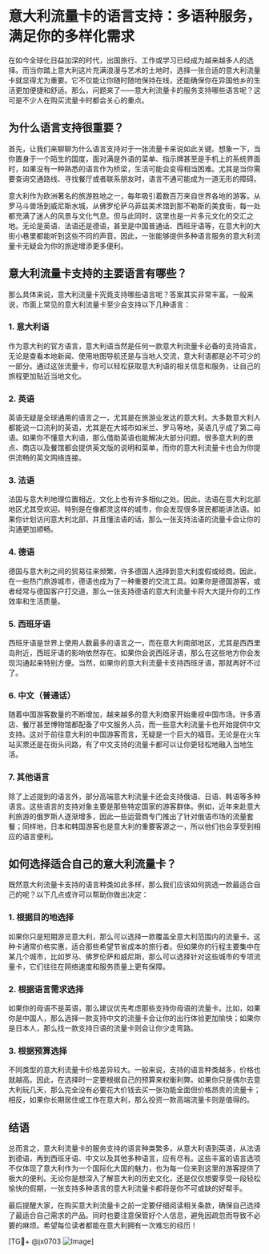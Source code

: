 # 意大利流量卡的语言支持：多语种服务，满足你的多样化需求

在如今全球化日益加深的时代，出国旅行、工作或学习已经成为越来越多人的选择。而当你踏上意大利这片充满浪漫与艺术的土地时，选择一张合适的意大利流量卡就显得尤为重要。它不仅能让你随时随地保持在线，还能确保你在异国他乡的生活更加便捷和舒适。那么，问题来了——意大利流量卡的服务支持哪些语言呢？这可是不少人在购买流量卡时都会关心的重点。

## 为什么语言支持很重要？

首先，让我们来聊聊为什么语言支持对于一张流量卡来说如此关键。想象一下，当你置身于一个陌生的国度，面对满是外语的菜单、指示牌甚至是手机上的系统界面时，如果没有一种熟悉的语言作为桥梁，生活可能会变得相当困难。尤其是当你需要查询交通路线、寻找餐厅或者联系朋友时，语言不通可能成为一道无形的障碍。

意大利作为欧洲著名的旅游胜地之一，每年吸引着数百万来自世界各地的游客。从罗马斗兽场到威尼斯水城，从佛罗伦萨乌菲兹美术馆到那不勒斯的美食街，每一处都充满了迷人的风景与文化气息。但与此同时，这里也是一片多元文化的交汇之地。无论是英语、法语还是德语，甚至是中国普通话、西班牙语等，在意大利的大街小巷里都能听到这些不同的声音。因此，一张能够提供多种语言服务的意大利流量卡无疑会为你的旅途增添更多便利。

## 意大利流量卡支持的主要语言有哪些？

那么具体来说，意大利流量卡究竟支持哪些语言呢？答案其实非常丰富。一般来说，市面上常见的意大利流量卡至少会支持以下几种语言：

### 1. **意大利语**
作为意大利的官方语言，意大利语当然是任何一款意大利流量卡必备的支持语言。无论是查看本地新闻、使用地图导航还是与当地人交流，意大利语都是必不可少的一部分。通过这张流量卡，你可以轻松获取意大利语的相关信息和服务，让自己的旅程更加贴近当地文化。

### 2. **英语**
英语无疑是全球通用的语言之一，尤其是在旅游业发达的意大利。大多数意大利人都能说一口流利的英语，尤其是在大城市如米兰、罗马等地，英语几乎成了第二母语。如果你不懂意大利语，那么借助英语也能解决大部分问题。很多意大利的景点、商店以及餐馆都会提供英文版的说明和菜单，而你的意大利流量卡也会为你提供流畅的英文网络连接。

### 3. **法语**
法国与意大利地理位置相近，文化上也有许多相似之处。因此，法语在意大利北部地区尤其受欢迎。特别是在像都灵这样的城市，你会发现很多居民都能讲法语。如果你计划访问意大利北部，并且懂法语的话，那么一张支持法语的流量卡会让你的沟通更加顺畅。

### 4. **德语**
德国与意大利之间的贸易往来频繁，许多德国人选择到意大利度假或经商。因此，在一些热门旅游城市，德语也成为了一种重要的交流工具。如果你是德国游客，或者经常与德国客户打交道，那么一张支持德语的意大利流量卡将大大提升你的工作效率和生活质量。

### 5. **西班牙语**
西班牙语是世界上使用人数最多的语言之一，而在意大利南部地区，尤其是西西里岛附近，西班牙语的影响依然存在。如果你会说西班牙语，那么在这些地方你会发现沟通起来特别方便。当然，如果你的意大利流量卡支持西班牙语，那就再好不过了。

### 6. **中文（普通话）**
随着中国游客数量的不断增加，越来越多的意大利商家开始重视中国市场。许多酒店、餐厅甚至博物馆都配备了中文服务人员，而一些意大利流量卡也开始提供中文支持。这对于前往意大利的中国游客而言，无疑是一个巨大的福音。无论是在火车站买票还是在街头问路，有了中文支持的流量卡都可以让你更轻松地融入当地生活。

### 7. **其他语言**
除了上述提到的语言外，部分高端意大利流量卡还会支持俄语、日语、韩语等多种语言。这些语言的支持对象主要是那些特定国家的游客群体。例如，近年来赴意大利旅游的俄罗斯人逐渐增多，因此一些运营商专门推出了针对俄语市场的流量套餐；同样地，日本和韩国游客也是意大利的重要客源之一，所以他们也会享受到相应的语言便利。

## 如何选择适合自己的意大利流量卡？

既然意大利流量卡支持的语言种类如此多样，那么我们应该如何挑选一款最适合自己的呢？以下几点或许可以帮助你做出决定：

### 1. 根据目的地选择
如果你只是短期游览意大利，那么可以选择一款覆盖全意大利范围内的流量卡。这种卡通常价格实惠，适合那些希望节省成本的旅行者。但如果你的行程主要集中在某几个城市，比如罗马、佛罗伦萨和威尼斯，那么可以选择针对这些城市的专项流量卡，它们往往在网络速度和服务质量上更有保障。

### 2. 根据语言需求选择
如果你的母语不是英语，那么建议优先考虑那些支持你母语的流量卡。比如，如果你是中国人，那么选择一款支持中文的流量卡会让你的出行体验更加愉快；如果你是日本人，那么找一款支持日语的流量卡则会让你少走弯路。

### 3. 根据预算选择
不同类型的意大利流量卡价格差异较大。一般来说，支持的语言种类越多，价格也就越高。因此，在选择时一定要根据自己的预算来权衡利弊。如果你只是偶尔去意大利玩几天，那么完全没有必要花大价钱去买一张功能全面但价格昂贵的流量卡；相反，如果你长期居住或工作在意大利，那么投资一款高端流量卡则是值得的。

## 结语

总而言之，意大利流量卡的服务支持的语言种类繁多，从意大利语到英语，从法语到德语，再到西班牙语、中文以及其他多种语言，应有尽有。这些丰富的语言选项不仅体现了意大利作为一个国际化大国的魅力，也为每一位来到这里的游客提供了极大的便利。无论你是想深入了解意大利的历史文化，还是仅仅想要享受一段轻松愉快的假期，一张支持多种语言的意大利流量卡都将是你不可或缺的好帮手。

最后提醒大家，在购买意大利流量卡之前一定要仔细阅读相关条款，确保自己选择了最适合自己需求的产品。同时也要注意保管好个人信息，避免因疏忽而导致不必要的麻烦。希望每位读者都能在意大利拥有一次难忘的经历！

[TG💪+ @jx0703 ![Image](https://github.com/user-attachments/assets/dbca1d08-cadb-493c-b0ec-ad6f7a83f270)]